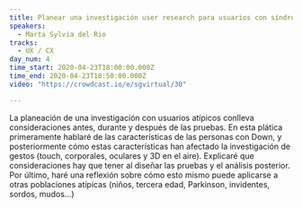```yaml
---
title: Planear una investigación user research para usuarios con síndrome de Down
speakers:
  - Marta Sylvia del Rio
tracks:
  - UX / CX
day_num: 4
time_start: 2020-04-23T18:00:00.000Z
time_end: 2020-04-23T18:50:00.000Z
video: "https://crowdcast.io/e/sgvirtual/30"

---
```

<!--StartFragment-->

La planeación de una investigación con usuarios atípicos conlleva consideraciones antes, durante y después de las pruebas. En esta plática primeramente hablaré de las características de las personas con Down, y posteriormente cómo estas características han afectado la investigación de gestos (touch, corporales, oculares y 3D en el aire). Explicaré que consideraciones hay que tener al diseñar las pruebas y el análisis posterior. Por último, haré una reflexión sobre cómo esto mismo puede aplicarse a otras poblaciones atípicas (niños, tercera edad, Parkinson, invidentes, sordos, mudos…)

<!--EndFragment-->